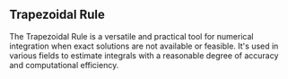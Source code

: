 ## Trapezoidal Rule

The Trapezoidal Rule is a versatile and practical tool for numerical integration when exact solutions are not available or feasible. It's used in various fields to estimate integrals with a reasonable degree of accuracy and computational efficiency.

